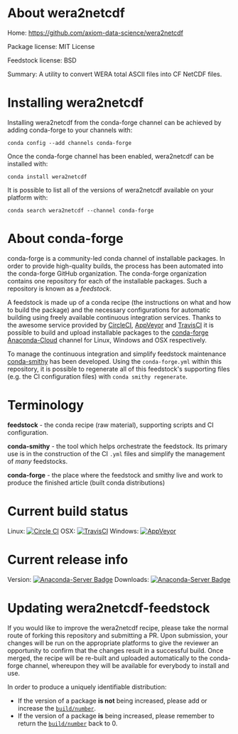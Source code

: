 About wera2netcdf
=================

Home: https://github.com/axiom-data-science/wera2netcdf

Package license: MIT License

Feedstock license: BSD

Summary: A utility to convert WERA total ASCII files into CF NetCDF files.



Installing wera2netcdf
======================

Installing wera2netcdf from the conda-forge channel can be achieved by adding conda-forge to your channels with:

```
conda config --add channels conda-forge
```

Once the conda-forge channel has been enabled, wera2netcdf can be installed with:

```
conda install wera2netcdf
```

It is possible to list all of the versions of wera2netcdf available on your platform with:

```
conda search wera2netcdf --channel conda-forge
```


About conda-forge
=================

conda-forge is a community-led conda channel of installable packages.
In order to provide high-quality builds, the process has been automated into the
conda-forge GitHub organization. The conda-forge organization contains one repository 
for each of the installable packages. Such a repository is known as a *feedstock*.

A feedstock is made up of a conda recipe (the instructions on what and how to build
the package) and the necessary configurations for automatic building using freely
available continuous integration services. Thanks to the awesome service provided by
[CircleCI](https://circleci.com/), [AppVeyor](http://www.appveyor.com/)
and [TravisCI](https://travis-ci.org/) it is possible to build and upload installable
packages to the [conda-forge](https://anaconda.org/conda-forge)
[Anaconda-Cloud](http://docs.anaconda.org/) channel for Linux, Windows and OSX respectively.

To manage the continuous integration and simplify feedstock maintenance
[conda-smithy](http://github.com/conda-forge/conda-smithy) has been developed.
Using the ``conda-forge.yml`` within this repository, it is possible to regenerate all of
this feedstock's supporting files (e.g. the CI configuration files) with ``conda smithy regenerate``.


Terminology
===========

**feedstock** - the conda recipe (raw material), supporting scripts and CI configuration.

**conda-smithy** - the tool which helps orchestrate the feedstock.
                   Its primary use is in the construction of the CI ``.yml`` files
                   and simplify the management of *many* feedstocks.

**conda-forge** - the place where the feedstock and smithy live and work to
                  produce the finished article (built conda distributions)

Current build status
====================
Linux: [![Circle CI](https://circleci.com/gh/conda-forge/wera2netcdf-feedstock.svg?style=svg)](https://circleci.com/gh/conda-forge/wera2netcdf-feedstock)
OSX: [![TravisCI](https://travis-ci.org/conda-forge/wera2netcdf-feedstock.svg?branch=master)](https://travis-ci.org/conda-forge/wera2netcdf-feedstock) 
Windows: [![AppVeyor](https://ci.appveyor.com/api/projects/status/github/conda-forge/wera2netcdf-feedstock?svg=True)](https://ci.appveyor.com/project/conda-forge/wera2netcdf-feedstock/branch/master)

Current release info
====================
Version: [![Anaconda-Server Badge](https://anaconda.org/conda-forge/wera2netcdf/badges/version.svg)](https://anaconda.org/conda-forge/wera2netcdf)
Downloads: [![Anaconda-Server Badge](https://anaconda.org/conda-forge/wera2netcdf/badges/downloads.svg)](https://anaconda.org/conda-forge/wera2netcdf)


Updating wera2netcdf-feedstock
==============================

If you would like to improve the wera2netcdf recipe, please take the normal
route of forking this repository and submitting a PR. Upon submission, your changes will
be run on the appropriate platforms to give the reviewer an opportunity to confirm that the
changes result in a successful build. Once merged, the recipe will be re-built and uploaded
automatically to the conda-forge channel, whereupon they will be available for everybody to
install and use.

In order to produce a uniquely identifiable distribution:
 * If the version of a package **is not** being increased, please add or increase
   the [``build/number``](http://conda.pydata.org/docs/building/meta-yaml.html#build-number-and-string). 
 * If the version of a package **is** being increased, please remember to return
   the [``build/number``](http://conda.pydata.org/docs/building/meta-yaml.html#build-number-and-string)
   back to 0.
